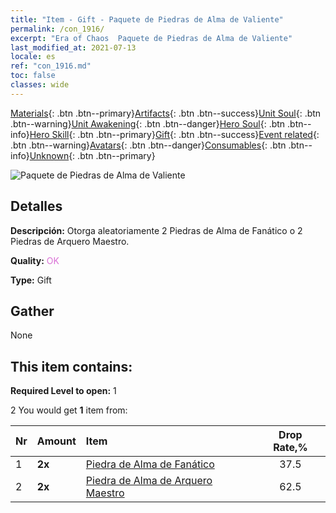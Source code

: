```yaml
---
title: "Item - Gift - Paquete de Piedras de Alma de Valiente"
permalink: /con_1916/
excerpt: "Era of Chaos  Paquete de Piedras de Alma de Valiente"
last_modified_at: 2021-07-13
locale: es
ref: "con_1916.md"
toc: false
classes: wide
---
```

 [Materials](/ItemsES/){: .btn .btn--primary}[Artifacts](/ItemsES/Artifacts/){: .btn .btn--success}[Unit Soul](/ItemsES/UnitSoul/){: .btn .btn--warning}[Unit Awakening](/ItemsES/UnitAwakening/){: .btn .btn--danger}[Hero Soul](/ItemsES/HeroSoul/){: .btn .btn--info}[Hero Skill](/ItemsES/HeroSkill/){: .btn .btn--primary}[Gift](/ItemsES/Gift/){: .btn .btn--success}[Event related](/ItemsES/Events/){: .btn .btn--warning}[Avatars](/ItemsES/Avatars/){: .btn .btn--danger}[Consumables](/ItemsES/Consumables/){: .btn .btn--info}[Unknown](/ItemsES/Unknown/){: .btn .btn--primary}

 ![Paquete de Piedras de Alma de Valiente](/images/t/i_907539.png)

## Detalles
 **Descripción:** Otorga aleatoriamente 2 Piedras de Alma de Fanático o 2 Piedras de Arquero Maestro.

 **Quality:** <span style="color: #DA70D6">OK</span>

 **Type:** Gift

## Gather

  None

## This item contains:

 **Required Level to open:** 1

 2 You would get **1** item  from:

  | Nr | Amount |     Item    | Drop Rate,% |
  |:---|:-------|:------------|:---------:|
  | 1 |  **2x** | [Piedra de Alma de Fanático](/ItemsES/unt_286/) | 37.5 | 
  | 2 |  **2x** | [Piedra de Alma de Arquero Maestro](/ItemsES/unt_283/) | 62.5 | 
